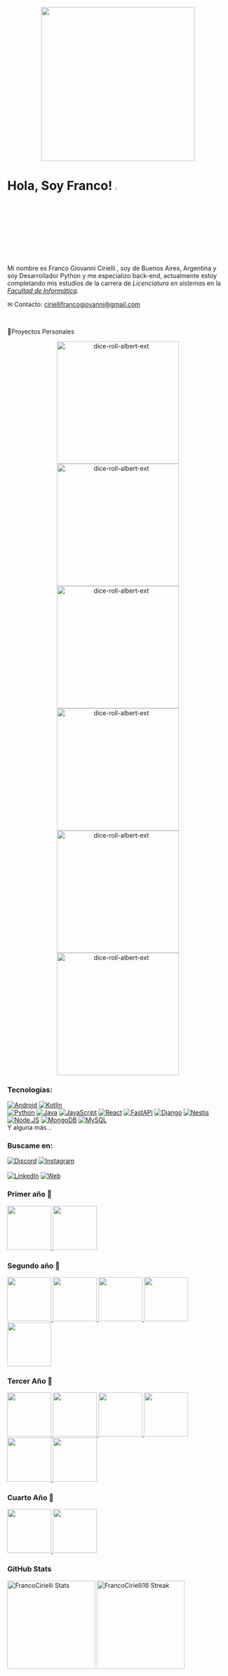 <p align="center">
   <img src="https://miro.medium.com/v2/resize:fit:1358/0*eIhVp0KXrXSSHORN.gif" height="350px" loop="infinite">
</p>

<h1>Hola, Soy Franco! <img src="https://github.com/TheDudeThatCode/TheDudeThatCode/blob/master/Assets/Hi.gif" width="4%"></h1>
   
Mi nombre es Franco Giovanni Cirielli , soy de Buenos Aires, Argentina y soy Desarrollador Python y me especializo back-end, actualmente estoy completando mis estudios de la carrera de _Licenciatura en sistemas_ en la _[Facultad de Informática](https://www.info.unlp.edu.ar/)._

✉ Contacto: <a href="ciriellifrancogiovanni@gmail.com">ciriellifrancogiovanni@gmail.com</a>

</br>

💼Proyectos Personales
<div align="center">
<a href="https://github.com/FrancoCirielli16/BCRestAPI"><img width="278" src="https://denvercoder1-github-readme-stats.vercel.app/api/pin/?username=FrancoCirielli16&repo=BCRestAPI&theme=merko&show_description=true" alt="dice-roll-albert-ext">
<a href="https://github.com/FrancoCirielli16/UNLPIMAGE"><img width="278" src="https://denvercoder1-github-readme-stats.vercel.app/api/pin/?username=FrancoCirielli16&repo=UNLPIMAGE&theme=merko&show_description=true" alt="dice-roll-albert-ext"></a>
<a href="https://github.com/FrancoCirielli16/Calculadora"><img width="278" src="https://denvercoder1-github-readme-stats.vercel.app/api/pin/?username=FrancoCirielli16&repo=Calculadora&theme=merko&show_description=true" alt="dice-roll-albert-ext"></a>
<a href="https://github.com/FrancoCirielli16/Python-Back-end"><img width="278" src="https://denvercoder1-github-readme-stats.vercel.app/api/pin/?username=FrancoCirielli16&repo=Python-Back-end&theme=merko&show_description=true" alt="dice-roll-albert-ext"></a>
<a href="https://github.com/FrancoCirielli16/CryptoCoinAPP"><img width="278" src="https://denvercoder1-github-readme-stats.vercel.app/api/pin/?username=FrancoCirielli16&repo=CryptoCoinAPP&theme=merko&show_description=true" alt="dice-roll-albert-ext"></a>
<a href="https://github.com/FrancoCirielli16/Notes-Challenge"><img width="278" src="https://denvercoder1-github-readme-stats.vercel.app/api/pin/?username=FrancoCirielli16&repo=Notes-Challenge&theme=merko&show_description=true" alt="dice-roll-albert-ext"></a>
</div>


<h3>Tecnologías:</h3>

[![Android](https://img.shields.io/badge/Android-3DDC84?style=for-the-badge&logo=android&logoColor=white&labelColor=101010)]()
[![Kotlin](https://img.shields.io/badge/Kotlin-0095D5?style=for-the-badge&logo=kotlin&logoColor=white&labelColor=101010)]()
</br>
[![Python](https://img.shields.io/badge/Python-yellow?style=for-the-badge&logo=python&logoColor=white&labelColor=101010)]()
[![Java](https://img.shields.io/badge/Java-007396?style=for-the-badge&logo=java&logoColor=white&labelColor=101010)]()
[![JavaScript](https://img.shields.io/badge/JavaScript-F7DF1E?style=for-the-badge&logo=javascript&logoColor=white&labelColor=101010)]()
[![React](https://img.shields.io/badge/React-007396?style=for-the-badge&logo=React&logoColor=white&labelColor=101010)]()
[![FastAPI](https://img.shields.io/badge/FastAPI-339933?style=for-the-badge&logo=FastAPI&logoColor=white&labelColor=101010)]()
[![Django](https://img.shields.io/badge/Django-339933?style=for-the-badge&logo=Django&logoColor=white&labelColor=101010)]()
[![Nestjs](https://img.shields.io/badge/Nestjs-F7DF1E?style=for-the-badge&logo=Nestjs&logoColor=white&labelColor=101010)]()
</br>
[![Node.JS](https://img.shields.io/badge/Node.JS-339933?style=for-the-badge&logo=node.js&logoColor=white&labelColor=101010)]()
[![MongoDB](https://img.shields.io/badge/MongoDB-47A248?style=for-the-badge&logo=mongodb&logoColor=white&labelColor=101010)]()
[![MySQL](https://img.shields.io/badge/MySQL-4479A1?style=for-the-badge&logo=mysql&logoColor=white&labelColor=101010)]()
</br>
Y alguna más...

<h3>Buscame en:</h3>

[![Discord](https://img.shields.io/badge/Discord-francocirielli-5865F2?style=for-the-badge&logo=discord&logoColor=white&labelColor=101010)](discord.gg/Jur4R4Jcpx)
[![Instagram](https://img.shields.io/badge/Instagram-@franco.cirielli-E4405F?style=for-the-badge&logo=instagram&logoColor=white&labelColor=101010)](https://www.instagram.com/franco.cirielli/)
<br><br>
[![LinkedIn](https://img.shields.io/badge/LinkedIn-FrancoCirielli-0077B5?style=for-the-badge&logo=linkedin&logoColor=white&labelColor=101010)](https://www.linkedin.com/in/franco-cirielli-74ab67196)
[![Web](https://img.shields.io/badge/Web-FrancoCirielli.com-14a1f0?style=for-the-badge&logo=dev.to&logoColor=white&labelColor=101010)](https://www.francocirielli.engineer/en)


<h3>Primer año 🥇</h3> 

<div>
<!--     <a href="https://github.com/gretoide/CADP">
      <img height="100px" src="https://github-readme-stats.vercel.app/api/pin/?username=FrancoCirielli16&repo=CADP&theme=merko" />
    </a> -->
   <a href="https://github.com/FrancoCirielli16/Taller-De-Programacion">
      <img height="100px" src="https://github-readme-stats.vercel.app/api/pin/?username=FrancoCirielli16&&repo=Taller-de-Programacion&theme=merko&description=false" />
    </a> 
<!--    <a href="https://github.com/gretoide/Organizacion-de-Computadoras">
      <img height="100px" src="https://github-readme-stats.vercel.app/api/pin/?username=FrancoCirielli16&repo=Organizacion-de-Computadoras&theme=merko" />
    </a> -->
   <a href="https://github.com/FrancoCirielli16/Arquitectura-de-computadoras-AC-">
      <img height="100px" src="https://github-readme-stats.vercel.app/api/pin/?username=FrancoCirielli16&repo=Arquitectura-de-computadoras-AC-&theme=merko&description=false" />
    </a> 
</div>

<h3>Segundo año 🥈</h3>

<div>
    <a href="https://github.com/FrancoCirielli16/Python-Practica2">
      <img height="100px" src="https://github-readme-stats.vercel.app/api/pin/?username=FrancoCirielli16&repo=Python-Practica2&theme=merko&description=false" />
    </a>
    <a href="https://github.com/FrancoCirielli16/AYED">
      <img height="100px" src="https://github-readme-stats.vercel.app/api/pin/?username=FrancoCirielli16&repo=AYED&theme=merko&description=false" />
    </a>
    <a href="https://github.com/FrancoCirielli16/FOD">
      <img height="100px" src="https://github-readme-stats.vercel.app/api/pin/?username=FrancoCirielli16&repo=FOD&theme=merko&description=false" />
    </a>
    <a href="https://github.com/FrancoCirielli16/DBD">
      <img height="100px" src="https://github-readme-stats.vercel.app/api/pin/?username=FrancoCirielli16&repo=DBD&theme=merko&description=false" />
    </a> 
   <a href="https://github.com/FrancoCirielli16/Orientacion-a-objetos-1">
      <img height="100px" src="https://github-readme-stats.vercel.app/api/pin/?username=FrancoCirielli16&repo=Orientacion-a-objetos-1&theme=merko&description=false" />
    </a>
  </div>

  <h3> Tercer Año 🥉</h3>

<div>
    <a href="https://github.com/FrancoCirielli16/Programacion_Concurrente">
      <img height="100px" src="https://github-readme-stats.vercel.app/api/pin/?username=FrancoCirielli16&repo=Programacion_Concurrente&theme=merko&description=true" />
    </a>
   <a href="https://github.com/FrancoCirielli16/Orientacion-a-objetos-2">
      <img height="100px" src="https://github-readme-stats.vercel.app/api/pin/?username=FrancoCirielli16&repo=Orientacion-a-objetos-2&theme=merko&description=false" />
   </a>
   <a href="https://github.com/FrancoCirielli16/CPLP">
      <img height="100px" src="https://github-readme-stats.vercel.app/api/pin/?username=FrancoCirielli16&repo=CPLP&theme=merko&description=false" />
   </a>
    <a href="https://github.com/FrancoCirielli16/BD1">
      <img height="100px" src="https://github-readme-stats.vercel.app/api/pin/?username=FrancoCirielli16&repo=BD1&theme=merko&description=false" />
    </a>
    <a href="https://github.com/FrancoCirielli16/RyC">
      <img height="100px" src="https://github-readme-stats.vercel.app/api/pin/?username=FrancoCirielli16&repo=RyC&theme=merko&description=false"/>
    </a>
    <a href="https://github.com/FrancoCirielli16/PS">
      <img height="100px" src="https://github-readme-stats.vercel.app/api/pin/?username=FrancoCirielli16&repo=PS&theme=merko&description=false"/>
    </a>
  </div> 


  <h3> Cuarto Año 🏅</h3>
    <a href="https://github.com/FrancoCirielli16/FTC">
      <img height="100px" src="https://github-readme-stats.vercel.app/api/pin/?username=FrancoCirielli16&repo=FTC&theme=merko&description=false"/>
    </a>
    <a href="https://github.com/FrancoCirielli16/ING3">
      <img height="100px" src="https://github-readme-stats.vercel.app/api/pin/?username=FrancoCirielli16&repo=ING3&theme=merko&description=false"/>
    </a>
<div>
   
</div> 



<h3> GitHub Stats </h3>
<div aling="row">
  <img src="https://github-readme-stats.vercel.app/api?username=FrancoCirielli16&theme=merko&show_icons=true&hide_border=false&count_private=true" alt="FrancoCirielli Stats" height="200px">
  <img src="https://github-readme-streak-stats.herokuapp.com/?user=FrancoCirielli16&theme=merko&hide_border=false" alt="FrancoCirielli16 Streak" height="200px">
</div>




